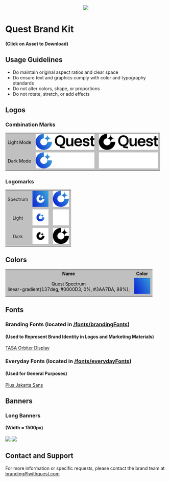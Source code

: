 <p align="center">
    <img src="banners/w1500px/bannerWithSlogan1.png">
</p>

# Quest Brand Kit
#### (Click on Asset to Download)

## Usage Guidelines
- Do maintain original aspect ratios and clear space
- Do ensure text and graphics comply with color and typography standards
- Do not alter colors, shape, or proportions
- Do not rotate, stretch, or add effects

## Logos

### Combination Marks

<table>
  <tr style="background-color: #c0c0c0; color: black;">
    <td align="center">
        Light Mode
    </td>
    <td align="center">
        <img src="logos/combinationMarks/coloredMarkBlackText.png" height="50"/>
    </td>
    <td align="center">
        <img src="logos/combinationMarks/blackMarkBlackText.png" height="50"/>
    </td>
  </tr>
  <tr style="background-color: #c0c0c0; color: black;">
    <td align="center">
        Dark Mode
    </td>
    <td align="center">
        <img src="logos/combinationMarks/coloredMarkWhiteText.png" height="50"/>
    </td>
    <td align="center">
        <img src="logos/combinationMarks/whiteMarkWhiteText.png" height="50"/>
    </td>
  </tr>
</table>

### Logomarks

<table>
  <tr style="background-color: #c0c0c0;">
    <td align="center">
        Spectrum
    </td>
    <td align="center">
        <img src="logos/logomarks/whiteMarkColoredBackground.png" height="50"/>
    </td>
    <td align="center">
        <img src="logos/logomarks/coloredMark.png" height="50"/>
    </td>
  </tr>
  <tr style="background-color: #c0c0c0;">
    <td align="center">
        Light
    </td>
    <td align="center">
        <img src="logos/logomarks/coloredMarkWhiteBackground.png" height="50"/>
    </td>
    <td align="center">
        <img src="logos/logomarks/whiteMark.png" height="50"/>
    </td>
  </tr>
  <tr style="background-color: #c0c0c0;">
    <td align="center">
        Dark
    </td>
    <td align="center">
        <img src="logos/logomarks/blackMarkWhiteBackground.png" height="50"/>
    </td>
    <td align="center">
        <img src="logos/logomarks/blackMark.png" height="50"/>
    </td>
  </tr>
</table>

## Colors
<table>
    <tr style="background-color: #c0c0c0; color: black;">
        <th>Name</th>
        <th>Color</th>
    </tr>
    <tr style="background-color: #c0c0c0; color: black;">
    <td align="center">
        Quest Spectrum <br>
        linear-gradient(137deg, #0000D3, 0%, #3AA7DA, 88%);
    </td>
    <td align="center">
        <img src="colors/questSpectrum.png" width="50"/>
    </td>
</tr>
</table>


## Fonts

### Branding Fonts (located in [/fonts/brandingFonts](fonts/brandingFonts))
#### (Used to Represent Brand Identity in Logos and Marketing Materials)
[TASA Orbiter Display](fonts/brandingFonts)

### Everyday Fonts (located in [/fonts/everydayFonts](fonts/everydayFonts))
#### (Used for General Purposes)
[Plus Jakarta Sans](fonts/everydayFonts)

## Banners

### Long Banners
#### (Width = 1500px)
<img src="banners/w1500px/bannerWithSlogan1.png"/>
<img src="banners/w1500px/abstractBanner1.png"/>

## Contact and Support
For more information or specific requests, please contact the brand team at [branding@withquest.com](mailto:branding@withquest.com)
